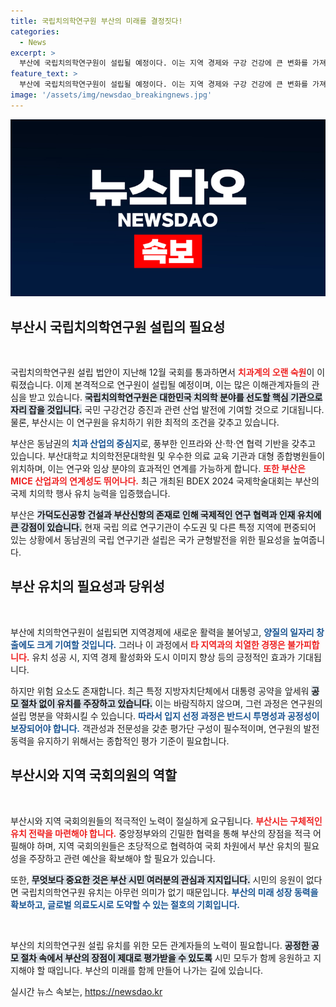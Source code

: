 ```yaml
---
title: 국립치의학연구원 부산의 미래를 결정짓다!
categories:
  - News
excerpt: >
  부산에 국립치의학연구원이 설립될 예정이다. 이는 지역 경제와 구강 건강에 큰 변화를 가져올 기회지만, 투명하고 공정한 유치 경쟁이 필수적이다. 부산 시민의 지지가 결정적이다!
feature_text: >
  부산에 국립치의학연구원이 설립될 예정이다. 이는 지역 경제와 구강 건강에 큰 변화를 가져올 기회지만, 투명하고 공정한 유치 경쟁이 필수적이다. 부산 시민의 지지가 결정적이다!
image: '/assets/img/newsdao_breakingnews.jpg'
---
```


<p><img src="/assets/img/newsdao_breakingnews.jpg" alt="cryptoinkorea 속보" /></p>

<h2 data-ke-size="size26">부산시 국립치의학연구원 설립의 필요성</h2>

<p data-ke-size="size16">&nbsp;</p>

<p>국립치의학연구원 설립 법안이 지난해 12월 국회를 통과하면서 <b><span style="color: #ee2323;">치과계의 오랜 숙원</span></b>이 이뤄졌습니다. 이제 본격적으로 연구원이 설립될 예정이며, 이는 많은 이해관계자들의 관심을 받고 있습니다. <b><span style="background-color: #21538527;">국립치의학연구원은 대한민국 치의학 분야를 선도할 핵심 기관으로 자리 잡을 것입니다.</span></b> 국민 구강건강 증진과 관련 산업 발전에 기여할 것으로 기대됩니다. 물론, 부산시는 이 연구원을 유치하기 위한 최적의 조건을 갖추고 있습니다.</p>

<p>부산은 동남권의 <b><span style="color: #1a5490;">치과 산업의 중심지</span></b>로, 풍부한 인프라와 산·학·연 협력 기반을 갖추고 있습니다. 부산대학교 치의학전문대학원 및 우수한 의료 교육 기관과 대형 종합병원들이 위치하며, 이는 연구와 임상 분야의 효과적인 연계를 가능하게 합니다. <b><span style="color: #ee2323;">또한 부산은 MICE 산업과의 연계성도 뛰어나다.</span></b> 최근 개최된 BDEX 2024 국제학술대회는 부산의 국제 치의학 행사 유치 능력을 입증했습니다.</p>

<p>부산은 <b><span style="background-color: #21538527;">가덕도신공항 건설과 부산신항의 존재로 인해 국제적인 연구 협력과 인재 유치에 큰 강점이 있습니다.</span></b> 현재 국립 의료 연구기관이 수도권 및 다른 특정 지역에 편중되어 있는 상황에서 동남권의 국립 연구기관 설립은 국가 균형발전을 위한 필요성을 높여줍니다.</p>

<h2 data-ke-size="size26">부산 유치의 필요성과 당위성</h2>

<p data-ke-size="size16">&nbsp;</p>

<p>부산에 치의학연구원이 설립되면 지역경제에 새로운 활력을 불어넣고, <b><span style="color: #1a5490;">양질의 일자리 창출에도 크게 기여할 것입니다.</span></b> 그러나 이 과정에서 <b><span style="color: #ee2323;">타 지역과의 치열한 경쟁은 불가피합니다.</span></b> 유치 성공 시, 지역 경제 활성화와 도시 이미지 향상 등의 긍정적인 효과가 기대됩니다.</p>

<p>하지만 위험 요소도 존재합니다. 최근 특정 지방자치단체에서 대통령 공약을 앞세워 <b><span style="background-color: #21538527;">공모 절차 없이 유치를 주장하고 있습니다.</span></b> 이는 바람직하지 않으며, 그런 과정은 연구원의 설립 명분을 약화시킬 수 있습니다. <b><span style="color: #1a5490;">따라서 입지 선정 과정은 반드시 투명성과 공정성이 보장되어야 합니다.</span></b> 객관성과 전문성을 갖춘 평가단 구성이 필수적이며, 연구원의 발전 동력을 유지하기 위해서는 종합적인 평가 기준이 필요합니다.</p>

<h2 data-ke-size="size26">부산시와 지역 국회의원의 역할</h2>

<p data-ke-size="size16">&nbsp;</p>

<p>부산시와 지역 국회의원들의 적극적인 노력이 절실하게 요구됩니다. <b><span style="color: #ee2323;">부산시는 구체적인 유치 전략을 마련해야 합니다.</span></b> 중앙정부와의 긴밀한 협력을 통해 부산의 장점을 적극 어필해야 하며, 지역 국회의원들은 초당적으로 협력하여 국회 차원에서 부산 유치의 필요성을 주장하고 관련 예산을 확보해야 할 필요가 있습니다.</p>

<p>또한, <b><span style="background-color: #21538527;">무엇보다 중요한 것은 부산 시민 여러분의 관심과 지지입니다.</span></b> 시민의 응원이 없다면 국립치의학연구원 유치는 아무런 의미가 없기 때문입니다. <b><span style="color: #1a5490;">부산의 미래 성장 동력을 확보하고, 글로벌 의료도시로 도약할 수 있는 절호의 기회입니다.</span></b></p>

<p data-ke-size="size16">&nbsp;</p>

<p>부산의 치의학연구원 설립 유치를 위한 모든 관계자들의 노력이 필요합니다. <b><span style="background-color: #21538527;">공정한 공모 절차 속에서 부산의 장점이 제대로 평가받을 수 있도록</span></b> 시민 모두가 함께 응원하고 지지해야 할 때입니다. 부산의 미래를 함께 만들어 나가는 길에 있습니다.</p>
실시간 뉴스 속보는, <a href="https://newsdao.kr" rel="dofollow">https://newsdao.kr</a>


